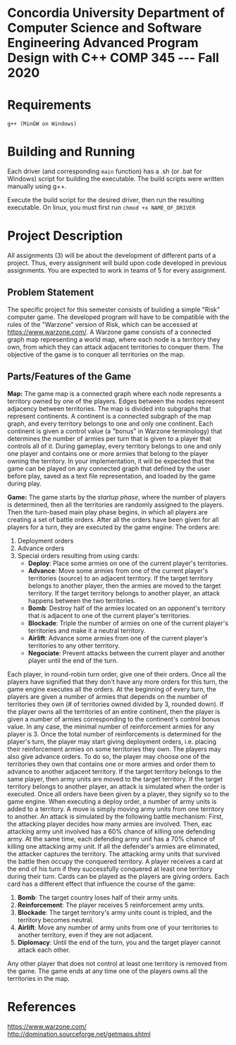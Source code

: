 # Concordia University  Department of Computer Science and Software Engineering  Advanced Program Design with C++  COMP 345 --- Fall 2020

# Requirements
```
g++ (MinGW on Windows)
```

# Building and Running
Each driver (and corresponding `main` function) has a .sh (or .bat for Windows) script for building the executable. The build
scripts were written manually using g++.

Execute the build script for the desired driver, then run the resulting executable. On linux, you must first run
`chmod +x NAME_OF_DRIVER`

# Project Description

All assignments (3) will be about the development of different parts of a project. Thus, every assignment
will build upon code developed in previous assignments. You are expected to work in teams of 5 for every
assignment.

## Problem Statement

The specific project for this semester consists of building a simple "Risk" computer game. The developed
program will have to be compatible with the rules of the "Warzone" version of Risk, which can be accessed
at https://www.warzone.com/. A Warzone game consists of a connected graph map representing a world map,
where each node is a territory they own, from which they can attack adjacent territories to conquer them.
The objective of the game is to conquer all territories on the map.

## Parts/Features of the Game

**Map:** The game map is a connected graph where each node represents a territory owned by one of the
players. Edges between the nodes represent adjacency between territories. The map is divided into subgraphs
that represent continents. A continent is a connected subgraph of the map graph, and every territory belongs
to one and only one continent. Each continent is given a control value (a "bonus" in Warzone terminology)
that determines the number of armies per turn that is given to a player that controls all of it. During
gameplay, every territory belongs to one and only one player and contains one or more armies that belong
to the player owning the territory. In your implementation, it will be expected that the game can be played
on any connected graph that defined by the user before play, saved as a text file representation, and loaded
by the game during play.

**Game:** The game starts by the *startup phase*, where the number of players is determined, then all the
territories are randomly assigned to the players. Then the turn-based main play phase begins, in which all
players are creating a set of battle orders. After all the orders have been given for all players for a turn,
they are executed by the game engine: The orders are:

1. Deployment orders
2. Advance orders
3. Special orders resulting from using cards:
	- **Deploy**: Place some armies on one of the current player's territories.
	- **Advance**: Move some armies from one of the current player's territories (source) to an adjacent
		territory. If the target territory belongs to another player, then the armies are moved to the
		target territory. If the target territory belongs to another player, an attack happens between the
		two territories.
	- **Bomb**: Destroy half of the armies located on an opponent's territory that is adjacent to one of
		the current player's territories.
	- **Blockade**: Triple the number of armies on one of the current player's territories and make it a
		neutral territory.
	- **Airlift**: Advance some armies from one of the current player's territories to any other territory.
	- **Negociate**: Prevent attacks between the current player and another player until the end of the turn.

Each player, in round-robin turn order, give one of their orders. Once all the players have signified that
they don't have any more orders for this turn, the game engine executes all the orders. At the beginning of
every turn, the players are given a number of armies that depends on the number of territories they own (# of
territories owned divided by 3, rounded down). If the player owns all the territories of an entire continent,
then the player is given a number of armies corresponding to the continent's control bonus value. In any case,
the minimal number of reinforcement armies for any player is 3. Once the total number of reinforcements is
determined for the player's turn, the player may start giving deployment orders, i.e. placing their reinforcement
armies on some territories they own. The players may also give advance orders. To do so, the player may choose
one of the territories they own that contains one or more armies and order them to advance to another adjacent
territory. If the target territory belongs to the same player, then army units are moved to the target territory.
If the target territory belongs to another player, an attack is simulated when the order is executed. Once all
orders have been given by a player, they signify so to the game engine. When executing a deploy order, a number
of army units is added to a territory. A move is simply moving army units from one territory to another. An
attack is simulated by the following battle mechanism: First, the attacking player decides how many armies are
involved. Then, eac attacking army unit involved has a 60% chance of killing one defending army. At the same time,
each defending army unit has a 70% chance of killing one attacking army unit. If all the defender's armies are
eliminated, the attacker captures the territory. The attacking army units that survived the battle then occupy
the conquered territory. A player receives a card at the end of his turn if they successfully conquered at least
one territory during their turn. Cards can be played as the players are giving orders. Each card has a different
effect that influence the course of the game:

1. **Bomb**: The target country loses half of their army units.
2. **Reinforcement**: The player receives 5 reinforcement army units.
3. **Blockade**: The target territory's army units count is tripled, and the territory becomes neutral.
4. **Airlift**: Move any number of army units from one of your territories to another territory, even if they are not adjacent.
5. **Diplomacy**: Until the end of the turn, you and the target player cannot attack each other.

Any other player that does not control at least one territory is removed from the game. The game ends at any time one
of the players owns all the territories in the map.

# References
https://www.warzone.com/  
http://domination.sourceforge.net/getmaps.shtml
